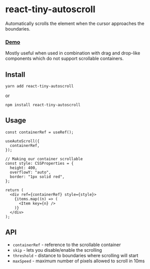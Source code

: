 # react-tiny-autoscroll

Automatically scrolls the element when the cursor approaches the boundaries.

### [Demo](https://react-tiny-autoscroll-example.netlify.app)

Mostly useful when used in combination with drag and drop-like components which do not support scrollable containers.

## Install

```shell
yarn add react-tiny-autoscroll
```

or

```shell
npm install react-tiny-autoscroll
```

## Usage

```JSX
const containerRef = useRef();

useAutoScroll({
  containerRef,
});

// Making our container scrollable
const style: CSSProperties = {
  height: 400,
  overflowY: "auto",
  border: "1px solid red",
};

return (
  <div ref={containerRef} style={style}>
    {items.map((n) => (
      <Item key={n} />
    )}
  </div>
);
```

## API

- `containerRef` - reference to the scrollable container
- `skip` - lets you disable/enable the scrolling
- `threshold` - distance to boundaries where scrolling will start
- `maxSpeed` - maximum number of pixels allowed to scroll in 10ms
